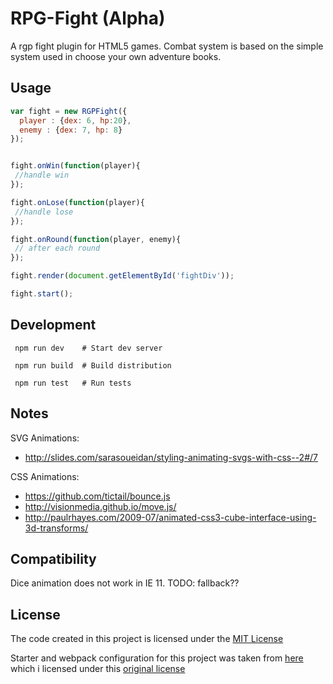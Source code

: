 # RPG-Fight (Alpha)
A rgp fight plugin for HTML5 games.
Combat system is based on the simple system used in  choose your own adventure
books.



## Usage

```javascript
var fight = new RGPFight({
  player : {dex: 6, hp:20},
  enemy : {dex: 7, hp: 8}
});


fight.onWin(function(player){
 //handle win
});

fight.onLose(function(player){
 //handle lose
});

fight.onRound(function(player, enemy){
 // after each round
});

fight.render(document.getElementById('fightDiv'));

fight.start();
```

## Development
```
 npm run dev    # Start dev server

 npm run build  # Build distribution

 npm run test   # Run tests
```

## Notes

SVG Animations:
 * http://slides.com/sarasoueidan/styling-animating-svgs-with-css--2#/7

CSS Animations:
 * https://github.com/tictail/bounce.js
 * http://visionmedia.github.io/move.js/
 * http://paulrhayes.com/2009-07/animated-css3-cube-interface-using-3d-transforms/

## Compatibility
Dice animation does not work in IE 11.
TODO: fallback??

## License
The code created in this project is licensed under the [MIT License](./LICENSE)

Starter and webpack configuration for this project was taken from [here](https://github.com/krasimir/webpack-library-starter) which i licensed under this
[original license](./ORIGINAL_LICENSE)
